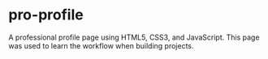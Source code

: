 # pro-profile
A professional profile page using HTML5, CSS3, and JavaScript. This page was used to learn the workflow when building projects.
